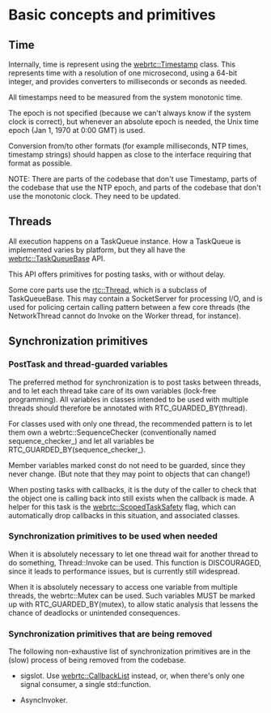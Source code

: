 <?% config.freshness.owner = 'hta' %?>
<?% config.freshness.reviewed = '2021-05-31' %?>

# Basic concepts and primitives

## Time

Internally, time is represent using the [webrtc::Timestamp][1] class. This
represents
time with a resolution of one microsecond, using a 64-bit integer, and provides
converters to milliseconds or seconds as needed.

All timestamps need to be measured from the system monotonic time.

The epoch is not specified (because we can't always know if the system clock is
correct), but whenever an absolute epoch is needed, the Unix time
epoch (Jan 1, 1970 at 0:00 GMT) is used.

Conversion from/to other formats (for example milliseconds, NTP times,
timestamp strings) should happen as close to the interface requiring that
format as possible.

NOTE: There are parts of the codebase that don't use Timestamp, parts of the
codebase that use the NTP epoch, and parts of the codebase that don't use the
monotonic clock. They need to
be updated.

## Threads

All execution happens on a TaskQueue instance. How a TaskQueue is implemented
varies by platform, but they all have the [webrtc::TaskQueueBase][3] API.

This API offers primitives for posting tasks, with or without delay.

Some core parts use the [rtc::Thread][2], which is a subclass of TaskQueueBase.
This may contain a SocketServer for processing I/O, and is used for policing
certain calling pattern between a few core threads (the NetworkThread cannot
do Invoke on the Worker thread, for instance).

## Synchronization primitives

### PostTask and thread-guarded variables

The preferred method for synchronization is to post tasks between threads,
and to let each thread take care of its own variables (lock-free programming).
All variables in
classes intended to be used with multiple threads should therefore be
annotated with RTC_GUARDED_BY(thread).

For classes used with only one thread, the recommended pattern is to let
them own a webrtc::SequenceChecker (conventionally named sequence_checker_)
and let all variables be RTC_GUARDED_BY(sequence_checker_).

Member variables marked const do not need to be guarded, since they never
change. (But note that they may point to objects that can change!)

When posting tasks with callbacks, it is the duty of the caller to check
that the object one is calling back into still exists when the callback
is made. A helper for this task is the [webrtc::ScopedTaskSafety][5]
flag, which can automatically drop callbacks in this situation, and
associated classes.

### Synchronization primitives to be used when needed

When it is absolutely necessary to let one thread wait for another thread
to do something, Thread::Invoke can be used. This function is DISCOURAGED,
since it leads to performance issues, but is currently still widespread.

When it is absolutely necessary to access one variable from multiple threads,
the webrtc::Mutex can be used. Such variables MUST be marked up with
RTC_GUARDED_BY(mutex), to allow static analysis that lessens the chance of
deadlocks or unintended consequences.

### Synchronization primitives that are being removed
The following non-exhaustive list of synchronization primitives are
in the (slow) process of being removed from the codebase.

* sigslot. Use [webrtc::CallbackList][4] instead, or, when there's only one
  signal consumer, a single std::function.
  
* AsyncInvoker.



[1]: https://source.chromium.org/chromium/chromium/src/+/main:third_party/webrtc/api/units/timestamp.h;drc=b95d90b78a3491ef8e8aa0640dd521515ec881ca;l=29
[2]: https://source.chromium.org/chromium/chromium/src/+/main:third_party/webrtc/rtc_base/thread.h;drc=1107751b6f11c35259a1c5c8a0f716e227b7e3b4;l=194
[3]: https://source.chromium.org/chromium/chromium/src/+/main:third_party/webrtc/api/task_queue/task_queue_base.h;drc=1107751b6f11c35259a1c5c8a0f716e227b7e3b4;l=25
[4]: https://source.chromium.org/chromium/chromium/src/+/main:third_party/webrtc/rtc_base/callback_list.h;drc=54b91412de3f579a2d5ccdead6e04cc2cc5ca3a1;l=162
[5]: https://source.chromium.org/chromium/chromium/src/+/main:third_party/webrtc/rtc_base/task_utils/pending_task_safety_flag.h;drc=86ee89f73e4f4799b3ebcc0b5c65837c9601fe6d;l=117

